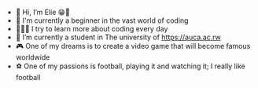 - 👋 Hi, I’m Elie 😁🐺
- 👀 I'm currently a beginner in the vast world of coding
- 👨🏾‍💻 I try to learn more about coding every day
- 🌱 I’m currently a student in The university of https://auca.ac.rw
- 🎮 One of my dreams is to create a video game that will become famous worldwide
- ⚽ One of my passions is football, playing it and watching it; I really like football

<!---
Elijah-it/Elijah-it is a ✨ special ✨ repository because its `README.md` (this file) appears on your GitHub profile.
You can click the Preview link to take a look at your changes.
--->
